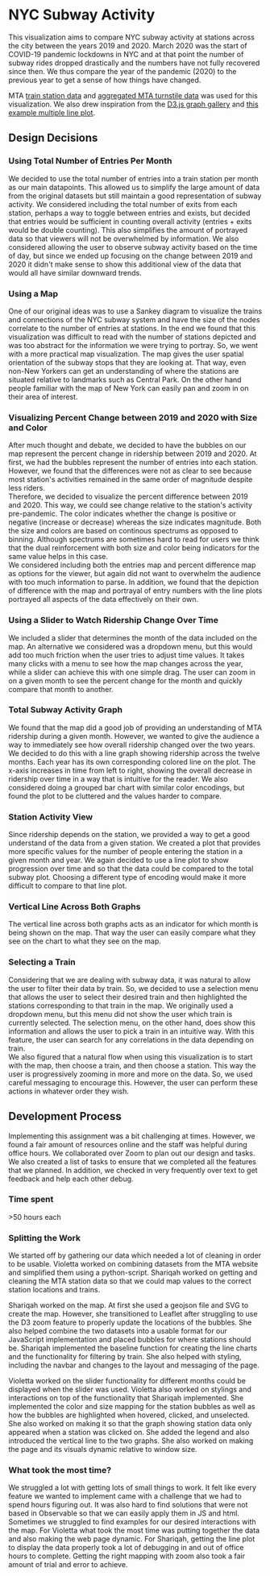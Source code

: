 # NYC Subway Activity 
This visualization aims to compare NYC subway activity at stations across the city between the years 2019 and 2020. March 2020 was the start of COVID-19 pandemic lockdowns in NYC and at that point the number of subway rides dropped drastically and the numbers have not fully recovered since then. We thus compare the year of the pandemic (2020) to the previous year to get a sense of how things have changed. 

MTA [train station data](http://web.mta.info/developers/developer-data-terms.html#data) and [aggregated MTA turnstile data](https://qri.cloud/nyc-transit-data/turnstile_daily_counts_2020) was used for this visualization. We also drew inspiration from the [D3.js graph gallery](https://www.d3-graph-gallery.com/) and [this example multiple line plot](https://bl.ocks.org/d3noob/ed0864ef6ec6af1e360917c29f4b08da).

## Design Decisions

### Using Total Number of Entries Per Month 
We decided to use the total number of entries into a train station per month as our main datapoints. This allowed us to simplify the large amount of data from the original datasets but still maintain a good representation of subway activity. We considered including the total number of exits from each station, perhaps a way to toggle between entries and exists, but decided that entries would be sufficient in counting overall activity (entries + exits would be double counting). This also simplifies the amount of portrayed data so that viewers will not be overwhelmed by information. We also considered allowing the user to observe subway activity based on the time of day, but since we ended up focusing on the change between 2019 and 2020 it didn't make sense to show this additional view of the data that would all have similar downward trends. 

### Using a Map 
One of our original ideas was to use a Sankey diagram to visualize the trains and connections of the NYC subway system and have the size of the nodes correlate to the number of entries at stations. In the end we found that this visualization was difficult to read with the number of stations depicted and was too abstract for the information we were trying to portray. So, we went with a more practical map visualization. The map gives the user spatial orientation of the subway stops that they are looking at. That way, even non-New Yorkers can get an understanding of where the stations are situated relative to landmarks such as Central Park. On the other hand people familiar with the map of New York can easily pan and zoom in on their area of interest. 

### Visualizing Percent Change between 2019 and 2020 with Size and Color
After much thought and debate, we decided to have the bubbles on our map represent the percent change in ridership between 2019 and 2020. At first, we had the bubbles represent the number of entries into each station. However, we found that the differences were not as clear to see because most station's activities remained in the same order of magnitude despite less riders.  
Therefore, we decided to visualize the percent difference between 2019 and 2020. This way, we could see change relative to the station's activity pre-pandemic. The color indicates whether the change is positive or negative (increase or decrease) whereas the size indicates magnitude. Both the size and colors are based on continous spectrums as opposed to binning. Although spectrums are sometimes hard to read for users we think that the dual reinforcement with both size and color being indicators for the same value helps in this case.  
We considered including both the entries map and percent difference map as options for the viewer, but again did not want to overwhelm the audience with too much information to parse. In addition, we found that the depiction of difference with the map and portrayal of entry numbers with the line plots portrayed all aspects of the data effectively on their own.

### Using a Slider to Watch Ridership Change Over Time
We included a slider that determines the month of the data included on the map. An alternative we considered was a dropdown menu, but this would add too much friction when the user tries to adjust time values. It takes many clicks with a menu to see how the map changes across the year, while a slider can achieve this with one simple drag. The user can zoom in on a given month to see the percent change for the month and quickly compare that month to another.

### Total Subway Activity Graph
We found that the map did a good job of providing an understanding of MTA ridership during a given month. However, we wanted to give the audience a way to immediately see how overall ridership changed over the two years. We decided to do this with a line graph showing ridership across the twelve months. Each year has its own corresponding colored line on the plot. The x-axis increases in time from left to right, showing the overall decrease in ridership over time in a way that is intuitive for the reader. We also considered doing a grouped bar chart with similar color encodings, but found the plot to be cluttered and the values harder to compare. 

### Station Activity View 
Since ridership depends on the station, we provided a way to get a good understand of the data from a given station. We created a plot that provides more specific values for the number of people entering the station in a given month and year. We again decided to use a line plot to show progression over time and so that the data could be compared to the total subway plot. Choosing a different type of encoding would make it more difficult to compare to that line plot.

### Vertical Line Across Both Graphs
The vertical line across both graphs acts as an indicator for which month is being shown on the map. That way the user can easily compare what they see on the chart to what they see on the map. 

### Selecting a Train 
Considering that we are dealing with subway data, it was natural to allow the user to filter their data by train. So, we decided to use a selection menu that allows the user to select their desired train and then highlighted the stations corresponding to that train in the map. We originally used a dropdown menu, but this menu did not show the user which train is currently selected. The selection menu, on the other hand, does show this information and allows the user to pick a train in an intuitive way. With this feature, the user can search for any correlations in the data depending on train.  
We also figured that a natural flow when using this visualization is to start with the map, then choose a train, and then choose a station. This way the user is progressively zooming in more and more on the data. So, we used careful messaging to encourage this. However, the user can perform these actions in whatever order they wish.

## Development Process 
Implementing this assignment was a bit challenging at times. However, we found a fair amount of resources online and the staff was helpful during office hours. We collaborated over Zoom to plan out our design and tasks. We also created a list of tasks to ensure that we completed all the features that we planned. In addition, we checked in very frequently over text to get feedback and help each other debug.

### Time spent
\>50 hours each

### Splitting the Work
We started off by gathering our data which needed a lot of cleaning in order to be usable. Violetta worked on combining datasets from the MTA website and simplified them using a python-script. Shariqah worked on getting and cleaning the MTA station data so that we could map values to the correct station locations and trains.  

Shariqah worked on the map. At first she used a geojson file and SVG to create the map. However, she transitioned to Leaflet after struggling to use the D3 zoom feature to properly update the locations of the bubbles. She also helped combine the two datasets into a usable format for our JavaScript implementation and placed bubbles for where stations should be. Shariqah implemented the baseline function for creating the line charts and the functionality for filtering by train. She also helped with styling, including the navbar and changes to the layout and messaging of the page.  

Violetta worked on the slider functionality for different months could be displayed when the slider was used. Violetta also worked on stylings and interactions on top of the functionality that Shariqah implemented. She implemented the color and size mapping for the station bubbles as well as how the bubbles are highlighted when hovered, clicked, and unselected. She also worked on making it so that the graph showing station data only appeared when a station was clicked on. She added the legend and also introduced the vertical line to the two graphs. She also worked on making the page and its visuals dynamic relative to window size. 

### What took the most time?
We struggled a lot with getting lots of small things to work. It felt like every feature we wanted to implement came with a challenge that we had to spend hours figuring out. It was also hard to find solutions that were not based in Observable so that we can easily apply them in JS and html. Sometimes we struggled to find examples for our desired interactions with the map. For Violetta what took the most time was putting together the data and also making the web page dynamic. For Shariqah, getting the line plot to display the data properly took a lot of debugging in and out of office hours to complete. Getting the right mapping with zoom also took a fair amount of trial and error to achieve.
